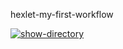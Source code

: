 hexlet-my-first-workflow

[![show-directory](https://github.com/Textile86/hexlet-my-first-workflow/actions/workflows/say-hello.yml/badge.svg)](https://github.com/Textile86/hexlet-my-first-workflow/actions/workflows/say-hello.yml)
